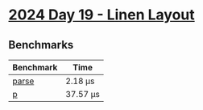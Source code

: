 # [2024 Day 19 - Linen Layout](https://adventofcode.com/2024/day/19)

## Benchmarks

<!-- BEGIN benches -->
| Benchmark                | Time      |
| ------------------------ | --------- |
| [parse](./src/lib.rs#L5) | 2.18 µs  |
| [p](./src/lib.rs#L37)    | 37.57 µs |
<!-- END benches -->
<!-- BEGIN other_benches -->

<!-- END other_benches -->
